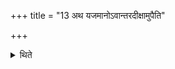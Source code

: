 +++
title = "13 अथ यजमानोऽवान्तरदीक्षामुपैति"

+++

<details><summary>थिते</summary>

अथ यजमानोऽवान्तरदीक्षामुपैति १३
</details>
